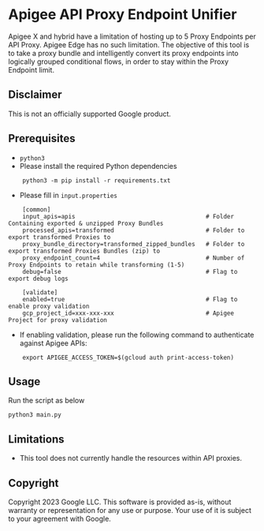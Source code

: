 # Apigee API Proxy Endpoint Unifier

Apigee X and hybrid have a limitation of hosting up to 5 Proxy Endpoints per API Proxy. Apigee Edge has no such limitation.
The objective of this tool is to take a proxy bundle and intelligently convert its proxy endpoints into logically
grouped conditional flows, in order to stay within the Proxy Endpoint limit.

## Disclaimer
This is not an officially supported Google product.

## Prerequisites
* `python3`
* Please install the required Python dependencies
```
    python3 -m pip install -r requirements.txt
```
* Please fill in `input.properties`
```
    [common]
    input_apis=apis                                     # Folder Containing exported & unzipped Proxy Bundles
    processed_apis=transformed                          # Folder to export transformed Proxies to 
    proxy_bundle_directory=transformed_zipped_bundles   # Folder to export transformed Proxies Bundles (zip) to 
    proxy_endpoint_count=4                              # Number of Proxy Endpoints to retain while transforming (1-5)
    debug=false                                         # Flag to export debug logs

    [validate]
    enabled=true                                        # Flag to enable proxy validation
    gcp_project_id=xxx-xxx-xxx                          # Apigee Project for proxy validation
```

* If enabling validation, please run the following command to authenticate against Apigee APIs:

```
    export APIGEE_ACCESS_TOKEN=$(gcloud auth print-access-token)
```


## Usage
Run the script as below
```
python3 main.py
```

## Limitations
* This tool does not currently handle the resources within API proxies.

## Copyright

Copyright 2023 Google LLC. This software is provided as-is, without warranty or representation for any use or purpose. Your use of it is subject to your agreement with Google.
